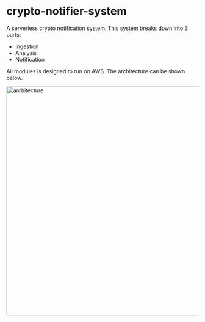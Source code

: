 # crypto-notifier-system

A serverless crypto notification system. This system breaks down into 3 parts:
- Ingestion
- Analysis
- Notification

All modules is designed to run on AWS. The architecture can be shown below.

<img alt="architecture" src="https://cloudcraft.co/view/0aa2983d-0d3f-4229-aa00-5d8d358a166c?key=aGaCpwiPJ5TWpVA6edQgAQ" width="600px">
